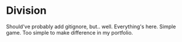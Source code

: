 # Division
Should've probably add gitignore, but.. well. Everything's here. Simple game. Too simple to make difference in my portfolio.
